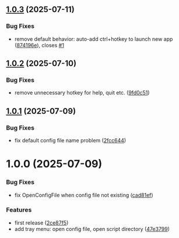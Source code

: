 ## [1.0.3](https://github.com/sean2077/winguake/compare/v1.0.2...v1.0.3) (2025-07-11)


### Bug Fixes

* remove default behavior: auto-add ctrl+hotkey to launch new app ([874196e](https://github.com/sean2077/winguake/commit/874196e72a77ee20c775a7381c4dae8415bff9ff)), closes [#1](https://github.com/sean2077/winguake/issues/1)

## [1.0.2](https://github.com/sean2077/winguake/compare/v1.0.1...v1.0.2) (2025-07-10)


### Bug Fixes

* remove unnecessary hotkey for help, quit etc. ([9fd0c51](https://github.com/sean2077/winguake/commit/9fd0c51436ec690383f181384e9439f8861aa100))

## [1.0.1](https://github.com/sean2077/winguake/compare/v1.0.0...v1.0.1) (2025-07-09)


### Bug Fixes

* fix default config file name problem ([2fcc644](https://github.com/sean2077/winguake/commit/2fcc644313bd397d9614cda7419217e28e332ac4))

# 1.0.0 (2025-07-09)


### Bug Fixes

* fix OpenConfigFile when config file not existing ([cad81ef](https://github.com/sean2077/winguake/commit/cad81ef589a14e251d99e4fd7f9a60c00f989d23))


### Features

*  first release ([2ce87f5](https://github.com/sean2077/winguake/commit/2ce87f51f2dafaf0b4cefcd6f52318143331b9cc))
* add tray menu: open config file, open script directory ([47e3799](https://github.com/sean2077/winguake/commit/47e3799febdedcf7e358297d93d9f967a28c8eee))
